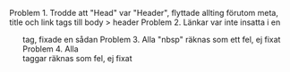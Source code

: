 Problem 1. Trodde att "Head" var "Header", flyttade allting förutom meta, title och link tags till body > header
Problem 2. Länkar var inte insatta i en <ul> tag, fixade en sådan
Problem 3. Alla "nbsp" räknas som ett fel, ej fixat
Problem 4. Alla <section> taggar räknas som fel, ej fixat
